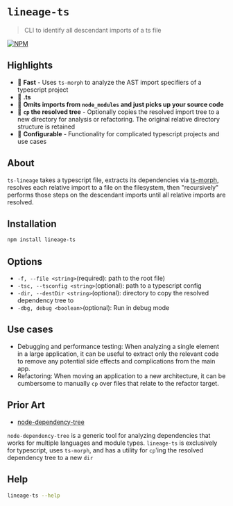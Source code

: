 # `lineage-ts`

> CLI to identify all descendant imports of a ts file

[![NPM](https://img.shields.io/npm/v/lineage-ts?style=for-the-badge)](https://www.npmjs.com/package/lineage-ts)

## Highlights

- :checkered_flag: **Fast** - Uses `ts-morph` to analyze the AST import specifiers of a typescript project
- :large_blue_circle: **.ts**
- :see_no_evil: **Omits imports from `node_modules` and just picks up your source code**
- :evergreen_tree: **`cp` the resolved tree** - Optionally copies the resolved import tree to a new directory for analysis or refactoring. The original relative directory structure is retained
- :wrench: **Configurable** - Functionality for complicated typescript projects and use cases

## About

`ts-lineage` takes a typescript file, extracts its dependencies via [ts-morph](https://github.com/dependents/node-precinct/), resolves each relative import to a file on the filesystem, then "recursively" performs those steps on the descendant imports until all relative imports are resolved.

## Installation

```bash
npm install lineage-ts
```

## Options

- `-f, --file <string>`(required): path to the root file)
- `-tsc, --tsconfig <string>`(optional): path to a typescript config
- `-dir, --destDir <string>`(optional): directory to copy the resolved dependency tree to
- `-dbg, debug <boolean>`(optional): Run in debug mode

## Use cases

- Debugging and performance testing: When analyzing a single element in a large application, it can be useful to extract only the relevant code to remove any potential side effects and complications from the main app.
- Refactoring: When moving an application to a new architecture, it can be cumbersome to manually `cp` over files that relate to the refactor target.

## Prior Art

- [node-dependency-tree](https://github.com/dependents/node-dependency-tree)

`node-dependency-tree` is a generic tool for analyzing dependencies that works for multiple languages and module types. `lineage-ts` is exclusively for typescript, uses `ts-morph`, and has a utility for `cp`'ing the resolved dependency tree to a new `dir`

## Help

```bash
lineage-ts --help
```
